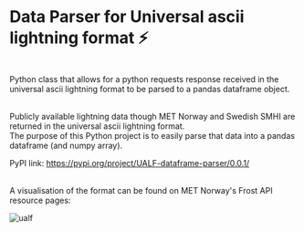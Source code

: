 # Data Parser for Universal ascii lightning format ⚡
<br>
Python class that allows for a python requests response received in the universal ascii lightning format to be parsed to a pandas dataframe object.
<br><br>

Publicly available lightning data though MET Norway and Swedish SMHI are returned in the universal ascii lightning format. <br>The purpose of this Python project is to easily parse that data into a pandas dataframe (and numpy array).
<br>

PyPI link: https://pypi.org/project/UALF-dataframe-parser/0.0.1/

<br>
A visualisation of the format can be found on MET Norway's Frost API resource pages:

![ualf](https://frost.met.no/images/concepts/UALF_format.png)
